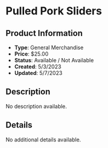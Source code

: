 # Pulled Pork Sliders

## Product Information
- **Type**: General Merchandise
- **Price**: $25.00
- **Status**: Available / Not Available
- **Created**: 5/3/2023
- **Updated**: 5/7/2023

## Description
No description available.



## Details
No additional details available.
